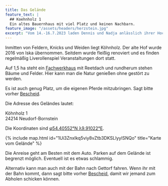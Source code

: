 ```yaml
---
title: Das Gelände
feature_text: |
  ## Koehnholz 1
  Ein altes Bauernhaus mit viel Platz und keinen Nachbarn.
feature_image: "/assets/headers/herzstein.jpg"
excerpt: "Vom 14.-16.7.2023 laden Dennis und Nadja anlässlich ihrer Hochzeit zu einem Fest in Neudorf-Bornstein."
---
```


Inmitten von Feldern, Knicks und Weiden liegt Köhnholz. 
Der alte Hof wurde 2016 von Iska übernommen.
Seitdem wurde fleißig renoviert und es finden regelmäßig Liverollenspiel Veranstaltungen dort statt.

Auf 1,5 ha steht ein [Fachwerkhaus](/koehnholz-1/virtual-tour/) mit Reetdach und rundherum stehen Bäume und Felder. 
Hier kann man die Natur genießen ohne gestört zu werden.

Es ist auch genug Platz, um die eigenen Pferde mitzubringen. Sagt bitte vorher [Bescheid](/kontakt/).

Die Adresse des Geländes lautet:

Köhnholz 1<br>
24214 Neudorf-Bornstein

Die Koordinaten sind [φ54.40552°N λ9.91022°E](https://www.google.de/maps/place/K%C3%B6hnholz+1,+24214+Neudorf-Bornstein/@54.4054561,9.9076556,1075m/data=!3m1!1e3!4m6!3m5!1s0x47b300c6acdb118d:0x93933acdee0aafe7!8m2!3d54.4054561!4d9.9102305!16s%2Fg%2F11g1wrm0kn).

{% include map.html id="1Ui3ZnxIkq5viy8vZtb3DKSLlyylSNQo" title="Karte vom Gelände" %}

Die Anreise geht am Besten mit dem Auto. Parken auf dem Gelände ist begrenzt möglich. Eventuell ist es etwas schlammig.

Alternativ kann man auch mit der Bahn nach Gettorf fahren.
Wenn ihr mit der Bahn kommt, dann sagt bitte vorher [Bescheid](/kontakt/), damit wir jemand zum Abholen schicken können.